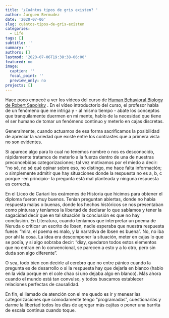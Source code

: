 ```yaml
---
title: '¿Cuántos tipos de gris existen? '
author: Jurguen Bermudez
date: '2020-07-06'
slug: cuántos-tipos-de-gris-existen
categories:
  - Life
tags: []
subtitle: ''
summary: ''
authors: []
lastmod: '2020-07-06T19:38:38-06:00'
featured: no
image:
  caption: ''
  focal_point: ''
  preview_only: no
projects: []
---
```


Hace poco empecé a ver los vídeos del curso de [Human Behavioral Biology de Robert Sapolsky](https://www.youtube.com/playlist?list=PLqeYp3nxIYpF7dW7qK8OvLsVomHrnYNjD) . En el vídeo introductorio del curso, el profesor habla de un fenómeno que me intriga y - al mismo tiempo - abate los conceptos que tranquilamente duermen en mi mente, hablo de la necesidad que tiene el ser humano de tomar un fenómeno continuo y meterlo en cajas discretas. 

Generalmente, cuando actuamos de esa forma sacrificamos la posibilidad de apreciar la variedad que existe entre los contrastes que a primera vista no son evidentes. 

Si aparece algo para lo cual no tenemos nombre o nos es desconocido, rápidamente tratamos de meterlo a la fuerza dentro de una de nuestras preconcebidas categorizaciones; tal vez motivamos por el miedo a decir: “no sé, no sé qué opinar sobre eso, no distingo, me hace falta información; o simplemente admitir que hay situaciones donde la respuesta no es a, b, c porque -en principio-  la pregunta está mal planteada y ninguna respuesta es correcta. 

En el Liceo de Cariari los exámenes de Historia que hicimos para obtener el diploma fueron muy buenos. Tenían preguntan abiertas, donde no había respuesta malas o buenas, donde los hechos históricos se nos presentaban como pinturas y teníamos la libertad de declarar lo que sabíamos y tener la sagacidad decir que en tal situación la conclusión es que no hay conclusión. En Literatura, cuando teníamos que interpretar un poema de Neruda o criticar un escrito de Ibsen, nadie esperaba que nuestra respuesta fuese: “mira, el poema es malo, y la narrativa de Ibsen es buena”. No, no iba por ahí la cosa. La idea era descomponer la situación, meter en cajas lo que se podía, y si algo sobraba decir: “diay, quedaron todos estos elementos que no entran en lo convencional, se parecen a esto y a lo otro, pero sin duda son algo diferente”. 

O sea, todo bien con decirle al cerebro que no entre pánico cuando la pregunta es de desarrollo o si la respuesta hay que dejarla en blanco (hablo en la vida porque en el cole chao si uno dejaba algo en blanco). Más ahora cuando el mundo está tan convulso, y todos buscamos establecer relaciones perfectas de causalidad.  

En fin, el llamado de atención con el me quedo es ir y menear las categorizaciones que cómodamente tengo “programadas”, cuestionarlas y darme la libertad todos los días de agregar más cajitas o poner una barrita de escala continua cuando toque. 
  

